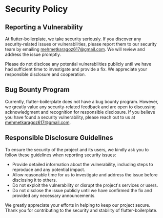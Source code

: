 # Security Policy

## Reporting a Vulnerability

At flutter-boilerplate, we take security seriously. If you discover any security-related issues or vulnerabilities, please report them to our security team by emailing [mehmetkaragoz617@gmail.com](mailto:mehmetkaragoz617@gmail.com). We will review and address the issue promptly.

Please do not disclose any potential vulnerabilities publicly until we have had sufficient time to investigate and provide a fix. We appreciate your responsible disclosure and cooperation.

## Bug Bounty Program

Currently, flutter-boilerplate does not have a bug bounty program. However, we greatly value any security-related feedback and are open to discussing acknowledgment and recognition for responsible disclosure. If you believe you have found a security vulnerability, please reach out to us at [mehmetkaragoz617@gmail.com](mailto:mehmetkaragoz617@gmail.com).

## Responsible Disclosure Guidelines

To ensure the security of the project and its users, we kindly ask you to follow these guidelines when reporting security issues:

- Provide detailed information about the vulnerability, including steps to reproduce and any potential impact.
- Allow reasonable time for us to investigate and address the issue before disclosing it to others.
- Do not exploit the vulnerability or disrupt the project's services or users.
- Do not disclose the issue publicly until we have confirmed the fix and provided any necessary announcements.

We greatly appreciate your efforts in helping to keep our project secure. Thank you for contributing to the security and stability of flutter-boilerplate.

